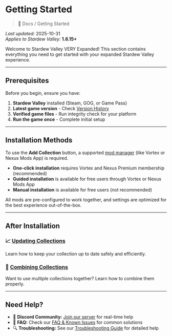 # Getting Started

> 📂 Docs / Getting Started

*Last updated:* 2025-10-31  
*Applies to Stardew Valley:* **1.6.15+**

Welcome to Stardew Valley VERY Expanded! This section contains everything you need to get started with your expanded Stardew Valley experience.

---

## Prerequisites

Before you begin, ensure you have:

1. **Stardew Valley** installed (Steam, GOG, or Game Pass)
2. **Latest game version** - Check [Version History](https://stardewvalleywiki.com/Version_History)
3. **Verified game files** - Run integrity check for your platform
4. **Run the game once** - Complete initial setup

---

## Installation Methods

To use the **Add Collection** button, a supported [mod manager](../Installation/index.md) (like Vortex or Nexus Mods App) is required.

- **One-click installation** requires Vortex and Nexus Premium membership (recommended)
- **Guided installation** is available for free users through Vortex or Nexus Mods App
- **Manual installation** is available for free users (not recommended)

All mods are pre-configured to work together, and settings are optimized for the best experience out-of-the-box.

---

## After Installation

### 📈 [Updating Collections](updating-collections.md)
Learn how to keep your collection up to date safely and efficiently.

### 🔗 [Combining Collections](../Collections/combining-collections.md)
Want to use multiple collections together? Learn how to combine them properly.

---

## Need Help?

- 💬 **Discord Community:** [Join our server](https://discord.gg/MPcgJUXeeY) for real-time help
- 📖 **FAQ:** Check our [FAQ & Known Issues](faq-known-issues.md) for common solutions
- 🔍 **Troubleshooting:** See our [Troubleshooting Guide](../Guides/troubleshooting.md) for detailed help


